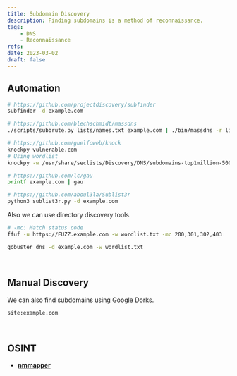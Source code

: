 ```yaml
---
title: Subdomain Discovery
description: Finding subdomains is a method of reconnaissance.
tags:
    - DNS
    - Reconnaissance
refs:
date: 2023-03-02
draft: false
---
```


## Automation

```sh
# https://github.com/projectdiscovery/subfinder
subfinder -d example.com

# https://github.com/blechschmidt/massdns
./scripts/subbrute.py lists/names.txt example.com | ./bin/massdns -r lists/resolvers.txt -t A -o S > results.txt

# https://github.com/guelfoweb/knock
knockpy vulnerable.com
# Using wordlist
knockpy -w /usr/share/seclists/Discovery/DNS/subdomains-top1million-5000.txt vulnerable.com

# https://github.com/lc/gau
printf example.com | gau

# https://github.com/aboul3la/Sublist3r
python3 sublist3r.py -d example.com
```

Also we can use directory discovery tools.

```sh
# -mc: Match status code
ffuf -u https://FUZZ.example.com -w wordlist.txt -mc 200,301,302,403

gobuster dns -d example.com -w wordlist.txt
```

<br />

## Manual Discovery

We can also find subdomains using Google Dorks.

```txt
site:example.com
```

<br />

## OSINT

- **[nmmapper](https://www.nmmapper.com/)**